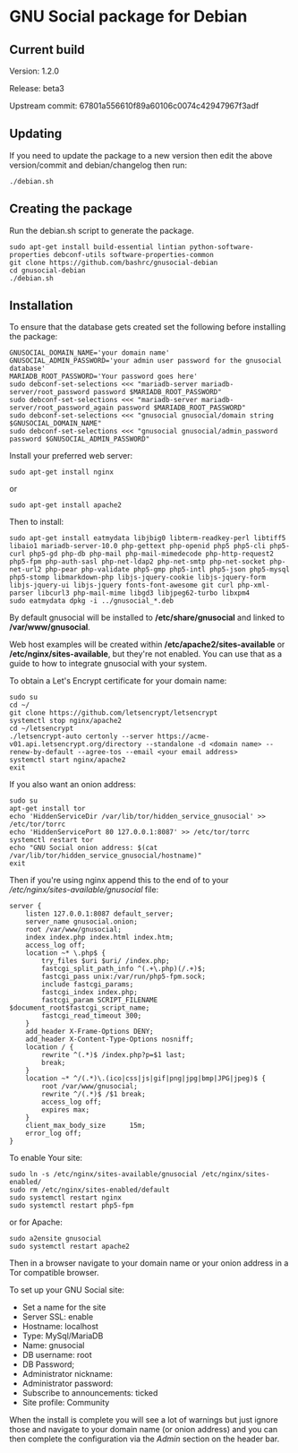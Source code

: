 GNU Social package for Debian
=============================

Current build
-------------

Version: 1.2.0

Release: beta3

Upstream commit: 67801a556610f89a60106c0074c42947967f3adf

Updating
--------

If you need to update the package to a new version then edit the above version/commit and debian/changelog then run:

    ./debian.sh

Creating the package
--------------------

Run the debian.sh script to generate the package.

    sudo apt-get install build-essential lintian python-software-properties debconf-utils software-properties-common
    git clone https://github.com/bashrc/gnusocial-debian
    cd gnusocial-debian
    ./debian.sh

Installation
------------

To ensure that the database gets created set the following before installing the package:

    GNUSOCIAL_DOMAIN_NAME='your domain name'
    GNUSOCIAL_ADMIN_PASSWORD='your admin user password for the gnusocial database'
    MARIADB_ROOT_PASSWORD='Your password goes here'
    sudo debconf-set-selections <<< "mariadb-server mariadb-server/root_password password $MARIADB_ROOT_PASSWORD"
    sudo debconf-set-selections <<< "mariadb-server mariadb-server/root_password_again password $MARIADB_ROOT_PASSWORD"
    sudo debconf-set-selections <<< "gnusocial gnusocial/domain string $GNUSOCIAL_DOMAIN_NAME"
    sudo debconf-set-selections <<< "gnusocial gnusocial/admin_password password $GNUSOCIAL_ADMIN_PASSWORD"

Install your preferred web server:

    sudo apt-get install nginx

or

    sudo apt-get install apache2

Then to install:

    sudo apt-get install eatmydata libjbig0 libterm-readkey-perl libtiff5 libaio1 mariadb-server-10.0 php-gettext php-openid php5 php5-cli php5-curl php5-gd php-db php-mail php-mail-mimedecode php-http-request2 php5-fpm php-auth-sasl php-net-ldap2 php-net-smtp php-net-socket php-net-url2 php-pear php-validate php5-gmp php5-intl php5-json php5-mysql php5-stomp libmarkdown-php libjs-jquery-cookie libjs-jquery-form libjs-jquery-ui libjs-jquery fonts-font-awesome git curl php-xml-parser libcurl3 php-mail-mime libgd3 libjpeg62-turbo libxpm4
    sudo eatmydata dpkg -i ../gnusocial_*.deb

By default gnusocial will be installed to **/etc/share/gnusocial** and linked to **/var/www/gnusocial**.

Web host examples will be created within **/etc/apache2/sites-available** or **/etc/nginx/sites-available**, but they're not enabled. You can use that as a guide to how to integrate gnusocial with your system.

To obtain a Let's Encrypt certificate for your domain name:

    sudo su
    cd ~/
    git clone https://github.com/letsencrypt/letsencrypt
    systemctl stop nginx/apache2
	cd ~/letsencrypt
    ./letsencrypt-auto certonly --server https://acme-v01.api.letsencrypt.org/directory --standalone -d <domain name> --renew-by-default --agree-tos --email <your email address>
    systemctl start nginx/apache2
    exit

If you also want an onion address:

    sudo su
    apt-get install tor
    echo 'HiddenServiceDir /var/lib/tor/hidden_service_gnusocial' >> /etc/tor/torrc
    echo 'HiddenServicePort 80 127.0.0.1:8087' >> /etc/tor/torrc
    systemctl restart tor
    echo "GNU Social onion address: $(cat /var/lib/tor/hidden_service_gnusocial/hostname)"
    exit

Then if you're using nginx append this to the end of to your */etc/nginx/sites-available/gnusocial* file:

    server {
        listen 127.0.0.1:8087 default_server;
        server_name gnusocial.onion;
        root /var/www/gnusocial;
        index index.php index.html index.htm;
        access_log off;
        location ~* \.php$ {
            try_files $uri $uri/ /index.php;
            fastcgi_split_path_info ^(.+\.php)(/.+)$;
            fastcgi_pass unix:/var/run/php5-fpm.sock;
            include fastcgi_params;
            fastcgi_index index.php;
            fastcgi_param SCRIPT_FILENAME $document_root$fastcgi_script_name;
            fastcgi_read_timeout 300;
        }
        add_header X-Frame-Options DENY;
        add_header X-Content-Type-Options nosniff;
        location / {
            rewrite ^(.*)$ /index.php?p=$1 last;
            break;
        }
        location ~* ^/(.*)\.(ico|css|js|gif|png|jpg|bmp|JPG|jpeg)$ {
            root /var/www/gnusocial;
            rewrite ^/(.*)$ /$1 break;
            access_log off;
            expires max;
        }
        client_max_body_size      15m;
        error_log off;
    }


To enable Your site:

    sudo ln -s /etc/nginx/sites-available/gnusocial /etc/nginx/sites-enabled/
    sudo rm /etc/nginx/sites-enabled/default
    sudo systemctl restart nginx
    sudo systemctl restart php5-fpm

or for Apache:

    sudo a2ensite gnusocial
    sudo systemctl restart apache2

Then in a browser navigate to your domain name or your onion address in a Tor compatible browser.

To set up your GNU Social site:

 * Set a name for the site
 * Server SSL: enable
 * Hostname: localhost
 * Type: MySql/MariaDB
 * Name: gnusocial
 * DB username: root
 * DB Password; <MariaDB root password>
 * Administrator nickname: <your username>
 * Administrator password: <your admin user password for the gnusocial database>
 * Subscribe to announcements: ticked
 * Site profile: Community

When the install is complete you will see a lot of warnings but just ignore those and navigate to your domain name (or onion address) and you can then complete the configuration via the *Admin* section on the header bar.
